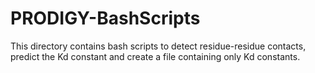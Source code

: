 # PRODIGY-BashScripts
This directory contains bash scripts to detect residue-residue contacts, predict the Kd constant and create a file containing only Kd constants.
